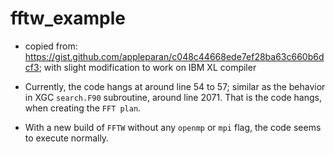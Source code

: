 # fftw_example

- copied from: https://gist.github.com/appleparan/c048c44668ede7ef28ba63c660b6dcf3; with slight modification to work on IBM XL compiler

- Currently, the code hangs at around line 54 to 57; similar as the behavior in XGC `search.F90` subroutine, around line 2071. That is the code hangs, when creating the `FFT plan`.

- With a new build of `FFTW` without any `openmp` or `mpi` flag, the code seems to execute normally.
